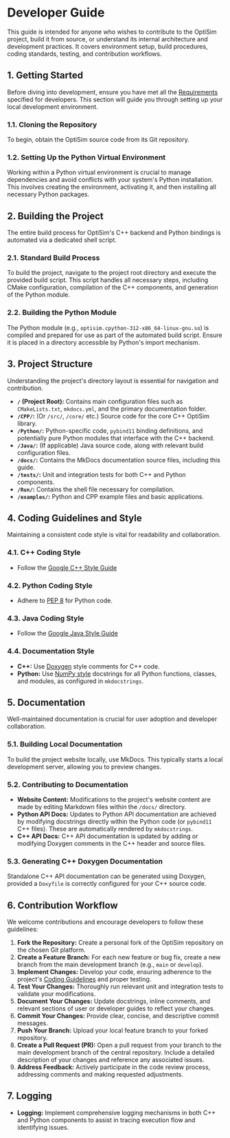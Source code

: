 # Developer Guide

This guide is intended for anyone who wishes to contribute to the OptiSim project, build it from source, or understand its internal architecture and development practices. It covers environment setup, build procedures, coding standards, testing, and contribution workflows.

## 1. Getting Started

Before diving into development, ensure you have met all the [Requirements](requirements.md) specified for developers. This section will guide you through setting up your local development environment.

### 1.1. Cloning the Repository

To begin, obtain the OptiSim source code from its Git repository.

### 1.2. Setting Up the Python Virtual Environment

Working within a Python virtual environment is crucial to manage dependencies and avoid conflicts with your system's Python installation. This involves creating the environment, activating it, and then installing all necessary Python packages.

## 2. Building the Project

The entire build process for OptiSim's C++ backend and Python bindings is automated via a dedicated shell script.

### 2.1. Standard Build Process

To build the project, navigate to the project root directory and execute the provided build script. This script handles all necessary steps, including CMake configuration, compilation of the C++ components, and generation of the Python module.

### 2.2. Building the Python Module

The Python module (e.g., `optisim.cpython-312-x86_64-linux-gnu.so`) is compiled and prepared for use as part of the automated build script. Ensure it is placed in a directory accessible by Python's import mechanism.

## 3. Project Structure

Understanding the project's directory layout is essential for navigation and contribution.

* **`/` (Project Root):** Contains main configuration files such as `CMakeLists.txt`, `mkdocs.yml`, and the primary documentation folder.
* **`/CPP/`:** (Or `/src/`, `/core/` etc.) Source code for the core C++ OptiSim library.
* **`/Python/`:** Python-specific code, `pybind11` binding definitions, and potentially pure Python modules that interface with the C++ backend.
* **`/Java/`:** (If applicable) Java source code, along with relevant build configuration files.
* **`/docs/`:** Contains the MkDocs documentation source files, including this guide.
* **`/tests/`:** Unit and integration tests for both C++ and Python components.
* **`/Run/`:** Contains the shell file necessary for compilation.
* **`/examples/`:** Python and CPP example files and basic applications.  

## 4. Coding Guidelines and Style

Maintaining a consistent code style is vital for readability and collaboration.

### 4.1. C++ Coding Style

* Follow the [Google C++ Style Guide](https://google.github.io/styleguide/cppguide.html) 

### 4.2. Python Coding Style

* Adhere to [PEP 8](https://www.python.org/dev/peps/pep-0008/) for Python code.

### 4.3. Java Coding Style

* Follow the [Google Java Style Guide](https://google.github.io/styleguide/javaguide.html) 

### 4.4. Documentation Style

* **C++:** Use [Doxygen](https://www.doxygen.nl/manual/docblocks.html) style comments for C++ code.
* **Python:** Use [NumPy style](https://numpydoc.readthedocs.io/en/latest/format.html) docstrings for all Python functions, classes, and modules, as configured in `mkdocstrings`.

## 5. Documentation

Well-maintained documentation is crucial for user adoption and developer collaboration.

### 5.1. Building Local Documentation

To build the project website locally, use MkDocs. This typically starts a local development server, allowing you to preview changes.

### 5.2. Contributing to Documentation

* **Website Content:** Modifications to the project's website content are made by editing Markdown files within the `/docs/` directory.
* **Python API Docs:** Updates to Python API documentation are achieved by modifying docstrings directly within the Python code (or `pybind11` C++ files). These are automatically rendered by `mkdocstrings`.
* **C++ API Docs:** C++ API documentation is updated by adding or modifying Doxygen comments in the C++ header and source files.

### 5.3. Generating C++ Doxygen Documentation

Standalone C++ API documentation can be generated using Doxygen, provided a `Doxyfile` is correctly configured for your C++ source code.

## 6. Contribution Workflow

We welcome contributions and encourage developers to follow these guidelines:

1.  **Fork the Repository:** Create a personal fork of the OptiSim repository on the chosen Git platform.
2.  **Create a Feature Branch:** For each new feature or bug fix, create a new branch from the main development branch (e.g., `main` or `develop`).
3.  **Implement Changes:** Develop your code, ensuring adherence to the project's [Coding Guidelines](#4-coding-guidelines-and-style) and proper testing.
4.  **Test Your Changes:** Thoroughly run relevant unit and integration tests to validate your modifications.
5.  **Document Your Changes:** Update docstrings, inline comments, and relevant sections of user or developer guides to reflect your changes.
6.  **Commit Your Changes:** Provide clear, concise, and descriptive commit messages.
7.  **Push Your Branch:** Upload your local feature branch to your forked repository.
8.  **Create a Pull Request (PR):** Open a pull request from your branch to the main development branch of the central repository. Include a detailed description of your changes and reference any associated issues.
9.  **Address Feedback:** Actively participate in the code review process, addressing comments and making requested adjustments.

## 7. Logging

* **Logging:** Implement comprehensive logging mechanisms in both C++ and Python components to assist in tracing execution flow and identifying issues.